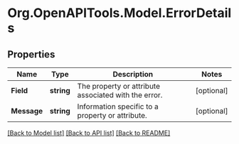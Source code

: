 # Org.OpenAPITools.Model.ErrorDetails
## Properties

Name | Type | Description | Notes
------------ | ------------- | ------------- | -------------
**Field** | **string** | The property or attribute associated with the error. | [optional] 
**Message** | **string** | Information specific to a property or attribute. | [optional] 

[[Back to Model list]](../README.md#documentation-for-models) [[Back to API list]](../README.md#documentation-for-api-endpoints) [[Back to README]](../README.md)


